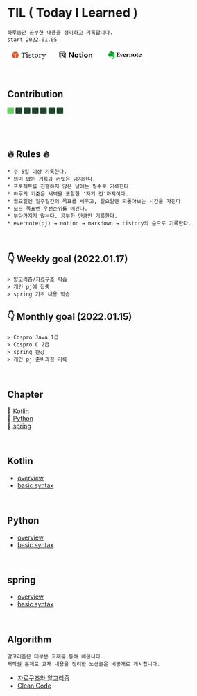 # TIL  ( Today I Learned )
    하루동안 공부한 내용을 정리하고 기록합니다.  
    start 2022.01.05 

<a href="https://code-review.tistory.com/" target="_blank"><img src="./img/tistory.png"></a>
<a href="https://foggy-silica-61a.notion.site/TIL-ee6830b8923f44e2951f13ad55516e69" target="_blank"><img src="./img/notion.png"></a>
<a href="https://www.evernote.com/shard/s724/sh/17e5ce44-0bec-7f0d-73cf-98687cf14921/147dccda00c98884482556fe0e24bc90" target="_blank"><img src="./img/evernote.png"></a>

<br>


## Contribution
<a target="_blank"><img src="./img/committed.png" height="15px"></a>
<img src="./img/no-committed.png" height="15px">
<img src="./img/no-committed.png" height="15px">
<img src="./img/no-committed.png" height="15px">
<img src="./img/no-committed.png" height="15px">
<img src="./img/no-committed.png" height="15px">
<img src="./img/no-committed.png" height="15px"> 

<br><br>

## 🔥 Rules 🔥
    * 주 5일 이상 기록한다.
    * 의미 없는 기록과 커밋은 금지한다.
    * 프로젝트를 진행하지 않은 날에는 필수로 기록한다.
    * 하루의 기준은 새벽을 포함한 '자기 전'까지이다.
    * 월요일엔 일주일간의 목표를 세우고, 일요일엔 되돌아보는 시간을 가진다.
    * 모든 목표엔 우선순위를 매긴다.
    * 부담가지지 않는다. 공부한 만큼만 기록한다.
    * evernote(pj) → notion → markdown → tistory의 순으로 기록한다.

<br>


## 👇 Weekly goal (2022.01.17)
    > 알고리즘/자료구조 학습
    > 개인 pj에 집중
    > spring 기초 내용 학습

## 👇 Monthly goal (2022.01.15)
    > Cospro Java 1급
    > Cospro C 2급
    > spring 완강
    > 개인 pj 준비과정 기록

<br>


## Chapter
🎈 [Kotlin](#Kotlin)  
🎈 [Python](#Python)  
🎈 [spring](#Python)

<br>

## Kotlin
* [overview](./Kotlin/overview.md)
* [basic syntax](./Kotlin/basic-syntax.md)

<br>

## Python
* [overview](./Python/overview.md)
* [basic syntax](./Python/basic-syntax.md)

<br>

## spring   
* [overview](./Python/overview.md)
* [basic syntax](./Python/basic-syntax.md)
   
<br>

## Algorithm
    알고리즘은 대부분 교재를 통해 배웁니다.
    저작권 문제로 교재 내용을 정리한 노션글은 비공개로 게시합니다.
* [자료구조와 알고리즘](https://www.notion.so/0f813f34ce244e28b2bf12a8b3dd9fb4)
* [Clean Code](https://www.notion.so/Clean-Code-7707ec8fcf70425d8c36a9ed9aa03962)



<br>
